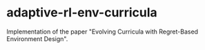 # adaptive-rl-env-curricula
Implementation of the paper "Evolving Curricula with Regret-Based Environment Design".
